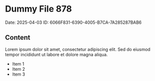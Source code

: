 # Dummy File 878

Date: 2025-04-03
ID: 6066F831-6390-4005-B7CA-7A285287BAB6

## Content

Lorem ipsum dolor sit amet, consectetur adipiscing elit.
Sed do eiusmod tempor incididunt ut labore et dolore magna aliqua.

* Item 1
* Item 2
* Item 3
